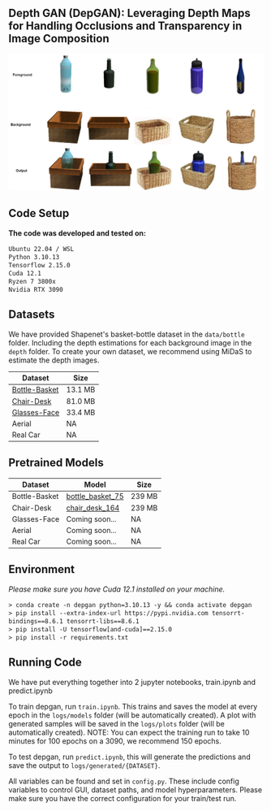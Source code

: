 ## Depth GAN (DepGAN): Leveraging Depth Maps for Handling Occlusions and Transparency in Image Composition

![alt text](https://github.com/amrtsg/DepGAN/blob/master/misc/results.jpg?raw=true)

## Code Setup

**The code was developed and tested on:** <br>
```
Ubuntu 22.04 / WSL
Python 3.10.13
Tensorflow 2.15.0
Cuda 12.1
Ryzen 7 3800x
Nvidia RTX 3090
```

## Datasets

We have provided Shapenet's basket-bottle dataset in the ```data/bottle``` folder. Including the depth estimations for each background image in the ```depth``` folder.
To create your own dataset, we recommend using MiDaS to estimate the depth images.

Dataset | Size |
--- | --- |
[Bottle-Basket]() | 13.1 MB |
[Chair-Desk]() | 81.0 MB |
[Glasses-Face]() | 33.4 MB |
Aerial | NA |
Real Car | NA |

## Pretrained Models

Dataset | Model | Size |
--- | --- | --- |
Bottle-Basket | [bottle_basket_75]() | 239 MB |
Chair-Desk | [chair_desk_164]() | 239 MB |
Glasses-Face | Coming soon... | NA |
Aerial | Coming soon... | NA |
Real Car | Coming soon... | NA |

## Environment

*Please make sure you have Cuda 12.1 installed on your machine.*
```
> conda create -n depgan python=3.10.13 -y && conda activate depgan
> pip install --extra-index-url https://pypi.nvidia.com tensorrt-bindings==8.6.1 tensorrt-libs==8.6.1
> pip install -U tensorflow[and-cuda]==2.15.0
> pip install -r requirements.txt
```
## Running Code

We have put everything together into 2 jupyter notebooks, train.ipynb and predict.ipynb

To train depgan, run ```train.ipynb```. This trains and saves the model at every epoch in the ```logs/models``` folder (will be automatically created). A plot with generated samples will be saved in the ```logs/plots``` folder (will be automatically created).
NOTE: You can expect the training run to take 10 minutes for 100 epochs on a 3090, we recommend 150 epochs.

To test depgan, run ```predict.ipynb```, this will generate the predictions and save the output to ```logs/generated/{DATASET}```.

All variables can be found and set in ```config.py```. These include config variables to control GUI, dataset paths, and model hyperparameters. Please make sure you have the correct configuration for your train/test run.
